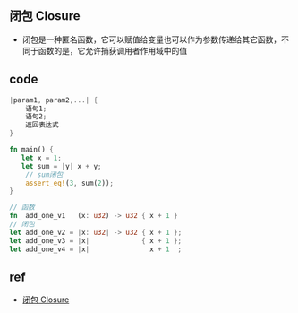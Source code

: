 ## 闭包 Closure

+ 闭包是一种匿名函数，它可以赋值给变量也可以作为参数传递给其它函数，不同于函数的是，它允许捕获调用者作用域中的值


## code
```rust
|param1, param2,...| {
    语句1;
    语句2;
    返回表达式
}
```

```rust
fn main() {
   let x = 1;
   let sum = |y| x + y;
    // sum闭包
    assert_eq!(3, sum(2));
}

// 函数
fn  add_one_v1   (x: u32) -> u32 { x + 1 }
// 闭包
let add_one_v2 = |x: u32| -> u32 { x + 1 };
let add_one_v3 = |x|             { x + 1 };
let add_one_v4 = |x|               x + 1  ;
```

## ref

+ [闭包 Closure](https://course.rs/advance/functional-programing/closure.html)